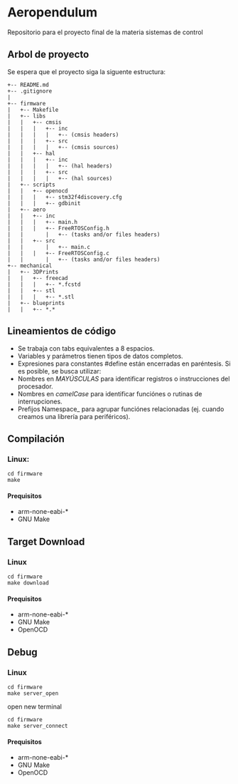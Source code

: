# Aeropendulum

Repositorio para el proyecto final de la materia sistemas de control

## Arbol de proyecto
Se espera que el proyecto siga la siguente estructura:
```
+-- README.md
+-- .gitignore
|
+-- firmware
|	+-- Makefile
|	+-- libs 
|	|	+-- cmsis
|	|	|	+-- inc
|	|	|	|	+-- (cmsis headers)
|	|	|	+-- src
|	|	|	|	+-- (cmsis sources)
|	|	+-- hal
|	|	|	+-- inc
|	|	|	|	+-- (hal headers)
|	|	|	+-- src
|	|	|	|	+-- (hal sources)
|	+-- scripts
|	|	+-- openocd
|	|	|	+-- stm32f4discovery.cfg
|	|	|	+-- gdbinit
|	+-- aero
|	|	+-- inc
|	|	|	+-- main.h
|	|	|	+-- FreeRTOSConfig.h
|	|       |	+-- (tasks and/or files headers)
|	|	+-- src
|	|       |	+-- main.c
|	|	|	+-- FreeRTOSConfig.c
|	|       |	+-- (tasks and/or files headers)
+-- mechanical
|	+-- 3DPrints
|	|	+-- freecad
|	|	|	+-- *.fcstd
|	|	+-- stl
|	|	|	+-- *.stl
| 	+-- blueprints
| 	| 	+-- *.*
```
## Lineamientos de código

* Se trabaja con tabs equivalentes a 8 espacios.
* Variables y parámetros tienen tipos de datos completos.
* Expresiones para constantes #define están encerradas en paréntesis.
Si es posible, se busca utilizar:
* Nombres en _MAYÚSCULAS_ para identificar registros o instrucciones del procesador.
* Nombres en _camelCase_ para identificar funciónes o rutinas de interrupciones.
* Prefijos Namespace_ para agrupar funciónes relacionadas (ej. cuando creamos una librería para periféricos).

## Compilación
### Linux:
```
cd firmware
make
```
#### Prequisitos
* arm-none-eabi-*
* GNU Make

## Target Download
### Linux

```
cd firmware
make download
```

#### Prequisitos
* arm-none-eabi-*
* GNU Make
* OpenOCD

## Debug
### Linux

```
cd firmware
make server_open
```

open new terminal

```
cd firmware
make server_connect 
```

#### Prequisitos
* arm-none-eabi-*
* GNU Make
* OpenOCD
